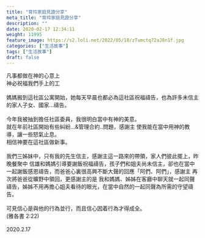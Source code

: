 ```yaml
---
title: "育玲家庭見證分享"
meta_title: "育玲家庭見證分享"
description: ""
date: 2020-02-17 12:34:11
weight: 11995
feature_image: https://s2.loli.net/2022/05/18/zTumctq72aJ8n1f.jpg
categories: ["生活故事"]
tags: ["生活故事"]
draft: false
---
```


凡事都做在神的心意上<br />
神必祝福我們手上的工<br />
<br />
媽媽搬到這社區公寓開始，她每天早晨也都必為這社區祝福禱告，也為許多未信主的家人子女、國家…禱告。<br />
<br />
今年我被抽到擔任社區委員，我很明白當中有神的美意。<br />
就在年前社區開始有些糾紛…&amp;管理合約..問題，感謝主 使我能在當中用神的教導，讓一些怒氣止息。<br />
相信神要在這社區做新事。<br />
<br />
我們三姊妹中，只有我的先生信主，感謝主這一路來的帶領，家人們彼此擺上，昨晚餐聚中 信雄和媽媽引導要謝飯祝福禱告，孩子們和姐夫尚未信主，卻也在當中一起謝飯感恩禱告，而爸爸心裏很高興不斷大聲的回應「阿們、阿們」，感謝主 再次將爸爸從曠野中領回，更感謝主的是 我和媽媽、姊姊在客廳中聊天就一起同聲禱告，姊姊不用再擔心姐夫看待的眼光，在當中自然的一起同聲為所需的守望禱告。<br />
<br />
可見信心是與他的行為並行，而且信心因着行為才得成全。<br />
(雅各書 2:22)<br />
<br />
2020.2.17
        